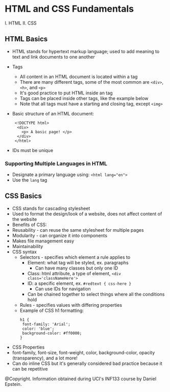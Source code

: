 # HTML and CSS Fundamentals

I. HTML
II. CSS

## HTML Basics
- HTML stands for hypertext markup language; used to add meaning to text and link documents to one another
- Tags
  - All content in an HTML document is located within a tag
  - There are many different tags, some of the most common are `<div>`, `<h>`, and `<p>`
  - It's good practice to put HTML inside an <html> tag
  - Tags can be placed inside other tags, like the example below
  - Note that all tags must have a starting and closing tag, except `<img>` 
- Basic structure of an HTML document:
  
  ```
   <!DOCTYPE html>
    <div>
      <p> A basic page! </p> 
    </div>
   </html>
  ```
 
 - IDs must be unique
 

### Supporting Multiple Languages in HTML
- Designate a primary language using: `<html lang="en">`
- Use the `lang` tag

## CSS Basics
- CSS stands for cascading stylesheet 
- Used to format the design/look of a website, does not affect content of the website
- Benefits of CSS:
 - Reusability - can reuse the same stylesheet for multiple pages
 - Modularity - can organize it into components
 - Makes file management easy
 - Maintainability 
- CSS syntax
  - Selectors - specifies which element a rule applies to 
    - Element: what tag will be styled, ex. paragraphs
      - Can have many classes but only one ID
    - Class: html attribute, a type of element, `<div class='classNameHere'>`
    - ID: a specific element, ex. `#redtext { css-here }`
      - Can use IDs for navigation
    - Can be chained together to select things where all the conditions hold
  - Rules - specifies values with differing properties
  - Example of CSS h1 formatting:
     ```
     h1 {
      font-family: 'Arial';
      color: 'blue';
      background-color: #ff0000;
     }
    ```
 - CSS Properties
  - font-family, font-size, font-weight, color, background-color, opacity (transparency), and a lot more!
 - Can do inline CSS but it's generally considered bad practice because it can be repetitive
  



@Copyright. Information obtained during UCI's INF133 course by Daniel Epstein.

